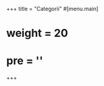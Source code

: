 +++
title = "Categorii"
#[menu.main]
#  weight = 20
#  pre = '<i class="fas fa-fw fa-folder"></i>'
+++
